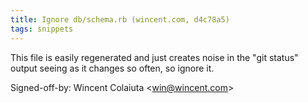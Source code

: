 ```yaml
---
title: Ignore db/schema.rb (wincent.com, d4c78a5)
tags: snippets
---
```


This file is easily regenerated and just creates noise in the "git status" output seeing as it changes so often, so ignore it.

Signed-off-by: Wincent Colaiuta &lt;win@wincent.com&gt;
